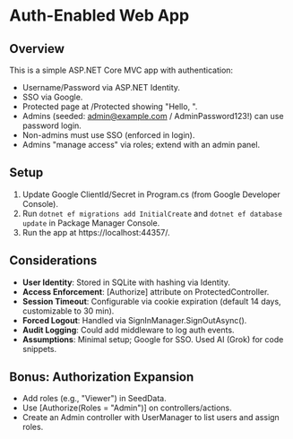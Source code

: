 # Auth-Enabled Web App

## Overview
This is a simple ASP.NET Core MVC app with authentication:
- Username/Password via ASP.NET Identity.
- SSO via Google.
- Protected page at /Protected showing "Hello, <Name>".
- Admins (seeded: admin@example.com / AdminPassword123!) can use password login.
- Non-admins must use SSO (enforced in login).
- Admins "manage access" via roles; extend with an admin panel.

## Setup
1. Update Google ClientId/Secret in Program.cs (from Google Developer Console).
2. Run `dotnet ef migrations add InitialCreate` and `dotnet ef database update` in Package Manager Console.
3. Run the app at https://localhost:44357/.

## Considerations
- **User Identity**: Stored in SQLite with hashing via Identity.
- **Access Enforcement**: [Authorize] attribute on ProtectedController.
- **Session Timeout**: Configurable via cookie expiration (default 14 days, customizable to 30 min).
- **Forced Logout**: Handled via SignInManager.SignOutAsync().
- **Audit Logging**: Could add middleware to log auth events.
- **Assumptions**: Minimal setup; Google for SSO. Used AI (Grok) for code snippets.

## Bonus: Authorization Expansion
- Add roles (e.g., "Viewer") in SeedData.
- Use [Authorize(Roles = "Admin")] on controllers/actions.
- Create an Admin controller with UserManager to list users and assign roles.
